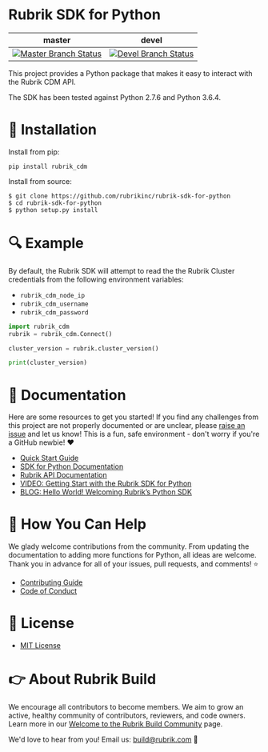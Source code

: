 # Rubrik SDK for Python

| master                                                                                                                                                                            | devel                                                                                                                                                                          |
|-----------------------------------------------------------------------------------------------------------------------------------------------------------------------------------|--------------------------------------------------------------------------------------------------------------------------------------------------------------------------------|
| [![Master Branch Status](https://circleci.com/gh/rubrikinc/rubrik-sdk-for-python/tree/master.svg?style=svg)](https://circleci.com/gh/rubrikinc/rubrik-sdk-for-python/tree/master) | [![Devel Branch Status](https://circleci.com/gh/rubrikinc/rubrik-sdk-for-python/tree/devel.svg?style=svg)](https://circleci.com/gh/rubrikinc/rubrik-sdk-for-python/tree/devel) |
This project provides a Python package that makes it easy to interact with the Rubrik CDM API.

The SDK has been tested against Python 2.7.6 and Python 3.6.4.

# :hammer: Installation

Install from pip:

`pip install rubrik_cdm`

Install from source:
```
$ git clone https://github.com/rubrikinc/rubrik-sdk-for-python
$ cd rubrik-sdk-for-python
$ python setup.py install
```

# :mag: Example

By default, the Rubrik SDK will attempt to read the the Rubrik Cluster credentials from the following environment variables:

* `rubrik_cdm_node_ip`
* `rubrik_cdm_username`
* `rubrik_cdm_password`

```py
import rubrik_cdm
rubrik = rubrik_cdm.Connect()

cluster_version = rubrik.cluster_version()

print(cluster_version)
```

# :blue_book: Documentation 

Here are some resources to get you started! If you find any challenges from this project are not properly documented or are unclear, please [raise an issue](https://github.com/rubrikinc/rubrik-sdk-for-python/issues/new/choose) and let us know! This is a fun, safe environment - don't worry if you're a GitHub newbie! :heart:

* [Quick Start Guide](https://github.com/rubrikinc/rubrik-sdk-for-python/blob/master/docs/quick-start.md)
* [SDK for Python Documentation](https://rubrik.gitbook.io/rubrik-sdk-for-python/)
* [Rubrik API Documentation](https://github.com/rubrikinc/api-documentation)
* [VIDEO: Getting Start with the Rubrik SDK for Python](https://www.youtube.com/watch?v=wd1PxPOd3f8&feature=youtu.be)
* [BLOG: Hello World! Welcoming Rubrik’s Python SDK](https://www.rubrik.com/blog/introducing-rubrik-python-sdk/)

# :muscle: How You Can Help

We glady welcome contributions from the community. From updating the documentation to adding more functions for Python, all ideas are welcome. Thank you in advance for all of your issues, pull requests, and comments! :star:

* [Contributing Guide](CONTRIBUTING.md)
* [Code of Conduct](CODE_OF_CONDUCT.md)

# :pushpin: License

* [MIT License](LICENSE)

# :point_right: About Rubrik Build

We encourage all contributors to become members. We aim to grow an active, healthy community of contributors, reviewers, and code owners. Learn more in our [Welcome to the Rubrik Build Community](https://github.com/rubrikinc/welcome-to-rubrik-build) page.

We'd  love to hear from you! Email us: build@rubrik.com :love_letter:
